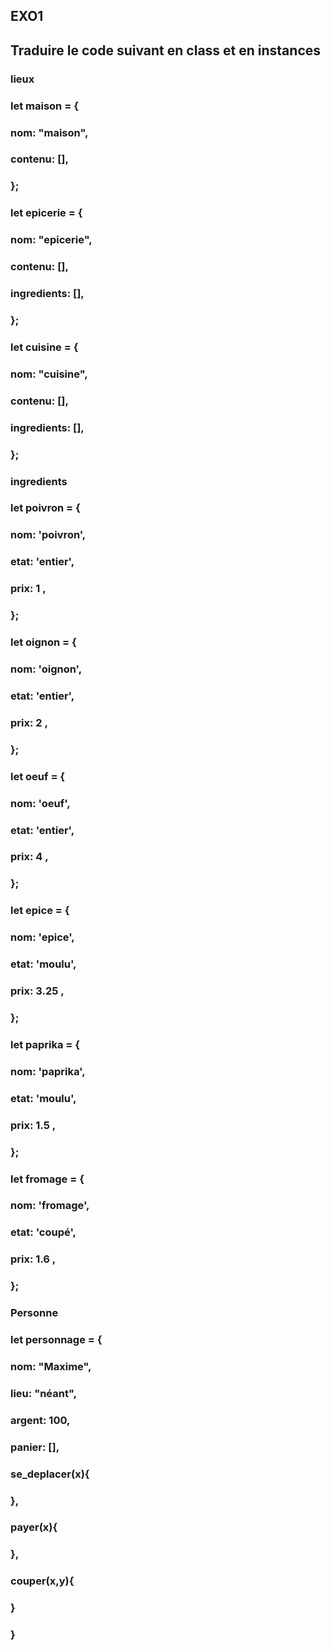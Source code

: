 ## EXO1
## Traduire le code suivant en class et en instances

### lieux
### let maison = {
###   nom: "maison",
###   contenu: [],
### };
### let epicerie = {
###   nom: "epicerie",
###   contenu: [],
###   ingredients: [],
### };
### let cuisine = {
###   nom: "cuisine",
###   contenu: [],
###   ingredients: [],
### };

### ingredients
### let poivron = {
###   nom: 'poivron',
###   etat: 'entier',
###   prix:  1 ,
###  };
###  let oignon = {
###   nom: 'oignon',
###   etat: 'entier',
###   prix:  2 ,
###  };
###  let oeuf = {
###   nom: 'oeuf',
###   etat: 'entier',
###   prix:  4 ,
###  };
###  let epice = {
###   nom: 'epice',
###   etat: 'moulu',
###   prix:  3.25 ,
###  };
###  let paprika = {
###   nom: 'paprika',
###   etat: 'moulu',
###   prix:  1.5 ,
###  };
###  let fromage = {
###   nom: 'fromage',
###   etat: 'coupé',
###   prix:  1.6 ,
###  };

### Personne
### let personnage = {
###  nom: "Maxime",
###  lieu: "néant",
###  argent: 100,
###  panier: [],
###  se_deplacer(x){
###  },

###  payer(x){
###  },
###  couper(x,y){
###  }
### }